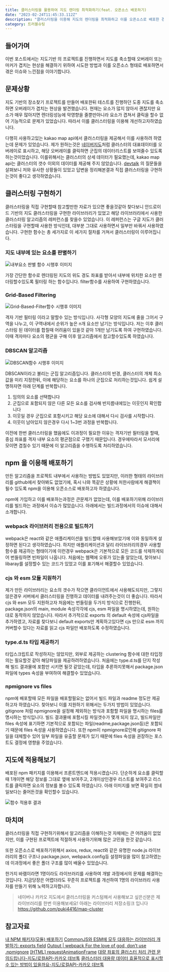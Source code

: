 ```yaml
---
title: 클러스터링을 활용하여 지도 렌더링 최적화하기(feat. 오픈소스 배포하기)
date: "2023-02-24T11:45:33.112Z"
description: "클러스터링을 이용해 지도의 렌더링을 최적화하고 이를 오픈소스로 배포한 경험을 공유합니다."
category: 트러블슈팅
---
```


## 들어가며

이번 포스트에서는 지도기반 의 프로젝트를 진행하면서 지도를 축소할때 오버레이 또는 마커가 겹치는 현상을 해결하기 위하여 시도한 방법과 이를 오픈소스 형태로 배포하면서 겪은 이슈와 느낀점을 이야기합니다.

## 문제상황

지도 기반의 장소찾기 프로젝트를 만들어 배포한뒤 테스트를 진행하던 도중 지도를 축소하면 오버레이가 겹치는 현상을 발견했습니다. 현재는 요소가 많지 않아서 괜찮지만 요소가 매우 많아지면 렌더링성능에 악영향을 줄뿐만아니라 요소가 겹쳐서 클릭을 할수 없어 기능적으로 문제가 있었습니다. 따라서 이를 클러스터링을 이용해 개선하고자하였습니다.

다행히 사용하고있는 kakao map api에서 클러스터링을 제공해서 이를 사용하려 하였는데 문제가 있었습니다. 제가 원하는것은 <a class="link nodisplay" href="https://map.naver.com/v5">네이버지도</a>처럼 클러스터의 대표데이터를 오버레이로 표시하고, 해당 오버레이를 클릭하면 군집의 데이터리스트를 보여줄수 있도록 하는것이었습니다. 이를위해서는 클러스터의 상세 데이터가 필요했는데, kakao map api는 클러스터의 갯수 이외의 데이터를 제공해 주지 않았습니다. <a class="link nodisplay" href="https://devtalk.kakao.com/">devtalk</a> 의 질문들을 살펴보니 저와 유사한 상황들이 있었고 답변을 정리해본결과 직접 클러스터링을 구현하는것이 좋다고 생각하였습니다.

## 클러스터링 구현하기

클러스터링을 직접 구현할때 참고할만한 자료가 있으면 좋을것같아 찾다보니 안드로이드 기반의 지도 클러스터링을 구현한 라이브러리가 있었고 해당 라이브러리에서 사용한 클러스터링 알고리즘의 레퍼런스를 찾을수 있었습니다. 이 레퍼런스는 구글 지도가 클러스터링을 구현할때 사용한 방식인데, 대부분 그대로 사용하면서 일부만 바꿔서 사용하였습니다. 구현한 함수는 총 세가지로 이 세가지 절차를 거쳐서 클러스터링이 이루어집니다.

### 지도 내부에 있는 요소를 판별하기

![내부요소 판별 함수 시행후 이미지](./firstfilter.png)

가장 간단한 함수로 렌더링된 지도의 위도 경도 좌표를 받아서 내부에 위치한 요소만 렌더링할수있도록 필터링 하는 함수입니다. filter함수를 사용하여 구현하였습니다.

### Grid-Based Filtering

![Grid-Based-Filter함수 시행후 이미지](./secondfilter.png)

격자 기반 필터링 이라고 말할수 있는 방식입니다. 사각형 모양의 지도에 줄을 그어서 구역을 나누고, 이 구역내에서 순위가 높은 n개 요소만 남기는 방식입니다. 저는 이후 클러스터링 된 데이터를 합칠때 어려움이 있을것 같아 1개만 남기도록 하여 구현하였습니다. 이때 격자마다 요소의 평균을 구해 이후 알고리즘에서 참고할수있도록 하였습니다.

### DBSCAN 알고리즘

![DBSCAN함수 시행후 이미지](./thirdfilter.png)

DBSCAN이라고 불리는 군집 알고리즘입니다. 클러스터의 반경, 클러스터의 개체 최소값을 미리 지정한뒤, 이에 해당하는 요소를 하나의 군집으로 처리하는것입니다. 쉽게 설명하자면 아래 단계를 반복합니다.

1. 임의의 요소를 선택합니다
2. 군집으로 포함되지 않은 다른 모든 요소를 검사해 반지름내에있는 이웃인지 확인합니다
3. 이웃일 경우 군집으로 포함시키고 해당 요소에 대해서 다시 검사를 시작합니다.
4. 이웃이 남아있지 않은경우 다시 1~3번 과정을 반복합니다.

이전에 한번 클러스터링을 했음에도 이과정이 필요한 이유는 격자기반 필터링을 할때, 중심 좌표를 격자 내부 요소의 평균점으로 구했기 때문입니다. 경우에따라서 모서리에 모이면 겹칠수 있기 때문에 이 알고리즘을 수행하도록 처리하였습니다.

## npm 을 이용해 배포하기

만든 알고리즘을 프로젝트 내부에서 사용하는 방법도 있었지만, 이러한 형태의 라이브러리를 github에서 찾아봐도 없었기에, 혹시 나와 똑같은 상황에 처한사람에게 해결책이 될수 있도록 npm을 이용해 오픈소스로 배포하고자 하였습니다.

npm에 가입하고 이를 배포하는과정은 큰문제가 없었는데, 이를 배포하기위해 라이브러리를 빌드하는 과정에서 이슈가 많았습니다. 아래에서는 빌드과정에서의 이슈에 대해서 소개합니다.

### webpack 라이브러리 전용으로 빌드하기

webpack은 react와 같은 애플리케이션을 빌드할때 사용해보았기에 이와 동일하게 설정하면 된다고 생각하였습니다. 하지만 애플리케이션과 달리 라이브러리의경우 사용할 함수를 제공하는 형태이기에 이런경우 webpack은 기본적으로 모든 코드를 삭제하게되어 번들링하면 빈파일이 나옵니다. 처음에는 웹팩에 오류가 있는줄 알았는데, 찾아보니 libaray를 설정할수 있는 코드가 있었고 이를 표기해서 해결할수 있었습니다.

### cjs 와 esm 모듈 지원하기

제가 만든 라이브러리는 요소의 갯수가 작으면 클라이언트에서 사용해도되지만, 그렇지 않은경우 서버에서 클러스터링을 진행하고 데이터를 내려주는것이 더 좋습니다. 따라서 cjs 와 esm 모두 지원하고자 처음에는 번들링을 두가지 방식으로 진행한뒤, package.json의 main, module 속성각각에 cjs, esm 파일을 명시하였는데, 원하는 대로 동작하지 않았습니다. 따라서 추가적으로 exports 의 default 속성에 cjs파일을 추가하였고, 자료를 찾다보니 default exports만 계획하고있다면 cjs 만으로 esm 까지 커버할수 있다는 자료를 읽고 cjs 파일만 배포하도록 수정하였습니다.

### type.d.ts 타입 제공하기

타입스크립트로 작성하지는 않았지만, 외부로 제공하는 clustering 함수에 대한 타입정의는 필요할것 같아 해당파일을 제공하려하였습니다. 처음에는 type.d.ts를 단지 작성해 빌드 결과물에 포함만 시키면 될것 같았는데, 타입을 추론하지못해서 package.json 파일에 types 속성을 부여하여 해결할수 있었습니다.

### npmignore vs files

npm에 배포할때 모든 파일을 배포할필요는 없어서 빌드 파일과 readme 정도만 제공하고자 하였습니다. 찾아보니 이를 지원하기 위해서는 두가지 방법이 있었습니다. gitignore 처럼 npmignore을 설정해 제외하는 방식과 포함할 파일을 명시하는 files를 명시하는 방식입니다. 빌드 결과물에 포함시킬 파일갯수가 몇개 되지 않고, 빌드파일만 files 속성에 표기하면 기본적으로 포함되는 파일(readme,package.json등)은 포함되기 때문에 files 속성을 사용하였습니다. 또한 npm이 npmignore로인해 gitignore 파일을 대체할수 있어 일부 파일을 유출할 문제가 있기 때문에 files 속성을 권장하는 포스트도 결정에 영향을 주었습니다.

## 지도에 적용해보기

배포된 npm 패키지를 이용해서 프론트엔드에 적용시켰습니다. 단순하게 요소를 클릭할때 1개이면 해당 정보를 그대로 옆에 보여주고, 2개이상인경우 리스트를 보여주고 리스트를 클릭하면 요소의 정보를 볼수 있도록 하였습니다. 아래 이미지를 보면 확실히 썸네일보다는 줄어든것을 확인할수 있습니다.

![함수 적용후 결과](./aftermap.png)

## 마치며

클러스터링을 직접 구현하기위해서 알고리즘을 이해하는것 자체에는 큰 어려움이 없었지만, 이를 구현된 프로젝트에 적절하게 사용하기위해 많은 고민을 한것 같습니다.

또한 오픈소스로 배포하기위해서 axios, redux, react와 같은 유명한 node.js 라이브러리의 폴더 구조나 package.json, webpack.config등 설정파일을 많이 참고하였는데 이과정에서 좋은 폴더 구조를 많이 배울수 있었습니다.

한가지 바램이라면 1명이라도 라이브러리를 사용하여 개발 과정에서의 문제를 해결하는것입니다. 지금당장은 어렵더라도 꾸준히 프로젝트를 개선하여 1명의 라이브러리 사용자를 만들기 위해 노력하고자합니다.

> 네이버나 카카오 지도에서 클러스터링을 커스텀해서 사용해보고 싶은신분은 제 라이브러리를 한번 이용해보세요! 아래는 라이브러리 저장소링크 입니다
> https://github.com/puki4416/map-cluster

## 참고자료

<a class="link" href="https://heropy.blog/2019/01/31/node-js-npm-module-publish/">내 NPM 패키지(모듈) 배포하기</a>
<a class="link" href="https://toss.tech/article/commonjs-esm-exports-field">CommonJS와 ESM에 모두 대응하는 라이브러리 개발하기: exports field</a>
<a class="link" href="https://webpack.kr/configuration/output/">Output | webpack
<a class="link" href="https://medium.com/@jdxcode/for-the-love-of-god-dont-use-npmignore-f93c08909d8d">For the love of god, don’t use .npmignore</a>
<a class="link" href="https://velog.io/@0715yk/HTML-requestAnimationFrame">[HTML] requestAnimationFrame</a>
<a class="link" href="https://devtalk.kakao.com/t/topic/109849">대량 좌표의 클러스터 처리 관련 문의드립니다-지도/로컬API-카카오 데브톡</a>
<a class="link" href="https://devtalk.kakao.com/t/topic/40110">클러스터러 대용량 데이터 효율적으로 표시할수 있는 방법이 있을까요-지도/로컬API-카카오 데브톡</a>

